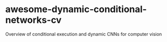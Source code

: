 # awesome-dynamic-conditional-networks-cv
Overview of conditional execution and dynamic CNNs for computer vision
